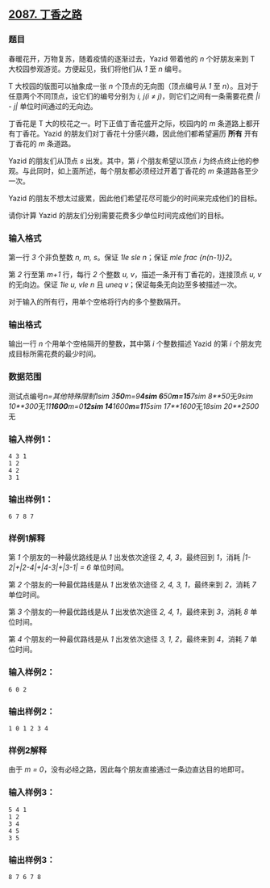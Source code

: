 ## [2087. 丁香之路](https://www.acwing.com/problem/content/2089/)

### 题目

春暖花开，万物复苏，随着疫情的逐渐过去，Yazid 带着他的 *n* 个好朋友来到 T 大校园参观游览。方便起见，我们将他们从 *1* 至 *n* 编号。

T 大校园的版图可以抽象成一张 *n* 个顶点的无向图（顶点编号从 *1* 至 *n*）。且对于任意两个不同顶点，设它们的编号分别为 *i, j(i ≠ j)*，则它们之间有一条需要花费 *|i - j|* 单位时间通过的无向边。

丁香花是 T 大的校花之一。时下正值丁香花盛开之际，校园内的 *m* 条道路上都开有丁香花。Yazid 的朋友们对丁香花十分感兴趣，因此他们都希望遍历 **所有** 开有丁香花的 *m* 条道路。

Yazid 的朋友们从顶点 *s* 出发。其中，第 *i* 个朋友希望以顶点 *i* 为终点终止他的参观。与此同时，如上面所述，每个朋友都必须经过开着丁香花的 *m* 条道路各至少一次。

Yazid 的朋友不想太过疲累，因此他们希望花尽可能少的时间来完成他们的目标。

请你计算 Yazid 的朋友们分别需要花费多少单位时间完成他们的目标。

### 输入格式

第一行 *3* 个非负整数 *n, m, s*。保证 *1le sle n*；保证 *mle frac {n(n-1)}2*。

第 *2* 行至第 *m+1* 行，每行 *2* 个整数 *u, v*，描述一条开有丁香花的，连接顶点 *u, v* 的无向边。保证 *1le u, vle n* 且 *uneq v*；保证每条无向边至多被描述一次。

对于输入的所有行，用单个空格将行内的多个整数隔开。

### 输出格式

输出一行 *n* 个用单个空格隔开的整数，其中第 *i* 个整数描述 Yazid 的第 *i* 个朋友完成目标所需花费的最少时间。

### 数据范围

测试点编号*n=*其他特殊限制*1sim 3**50**m=9**4sim 6**50**m=15**7sim 8**50*无*9sim 10**300*无*11**1600**m=0**12sim 14**1600**m=1**15sim 17**1600*无*18sim 20**2500*无

### 输入样例1：

```
4 3 1
1 2
4 2
3 1
```

### 输出样例1：

```
6 7 8 7
```

### 样例1解释

第 *1* 个朋友的一种最优路线是从 *1* 出发依次途径 *2, 4, 3*，最终回到 *1*，消耗 *|1-2|+|2-4|+|4-3|+|3-1| = 6* 单位时间。

第 *2* 个朋友的一种最优路线是从 *1* 出发依次途径 *2, 4, 3, 1*，最终来到 *2*，消耗 *7* 单位时间。

第 *3* 个朋友的一种最优路线是从 *1* 出发依次途径 *2, 4, 1*，最终来到 *3*，消耗 *8* 单位时间。

第 *4* 个朋友的一种最优路线是从 *1* 出发依次途径 *3, 1, 2*，最终来到 *4*，消耗 *7* 单位时间。

### 输入样例2：

```
6 0 2
```

### 输出样例2：

```
1 0 1 2 3 4
```

### 样例2解释

由于 *m = 0*，没有必经之路，因此每个朋友直接通过一条边直达目的地即可。

### 输入样例3：

```
5 4 1
1 2
3 4
4 5
3 5
```

### 输出样例3：

```
8 7 6 7 8
```
